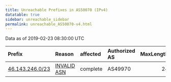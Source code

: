 ```yaml
---
title: Unreachable Prefixes in AS50070 (IPv4)
datatable: true
sidebar: unreachable_sidebar
permalink: unreachable_AS50070-v4.html
---
```


Data as of 2019-02-23 08:30:00 UTC


<div class="datatable-begin"></div>

| Prefix                                                   | Reason                                                                                                 | affected   | Authorized AS   |   MaxLength | Anchor                                         |   unreachable /24s |
|:---------------------------------------------------------|:-------------------------------------------------------------------------------------------------------|:-----------|:----------------|------------:|:-----------------------------------------------|-------------------:|
| [46.143.246.0/23](https://stat.ripe.net/46.143.246.0/23) | [INVALID ASN](https://rpki-validator.ripe.net/announcement-preview?asn=AS50070&prefix=46.143.246.0/23) | complete   | AS49970         |          24 | [RIPE](unreachable_RIPE_NCC_RPKI_Root-v4.html) |                  2 |

<div class="datatable-end"></div>